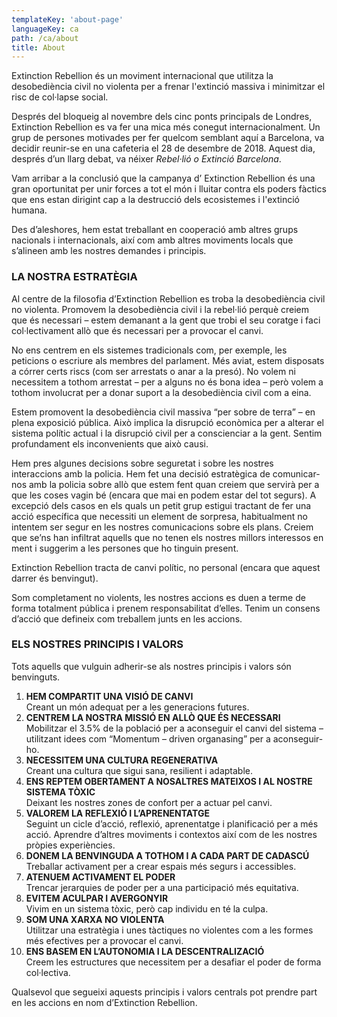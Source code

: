 ```yaml
---
templateKey: 'about-page'
languageKey: ca
path: /ca/about
title: About
---
```


Extinction Rebellion és un moviment internacional que utilitza la desobediència civil no violenta per a frenar l'extinció massiva i minimitzar el risc de col·lapse social.

Després del bloqueig al novembre dels cinc ponts principals de Londres, Extinction Rebellion es va fer una mica més conegut internacionalment. Un grup de persones motivades per fer quelcom semblant aquí a Barcelona, va decidir reunir-se en una cafeteria el 28 de desembre de 2018. Aquest dia, després d’un llarg debat, va néixer _Rebel·lió o Extinció  Barcelona_.

Vam arribar a la conclusió que la campanya d’ Extinction Rebellion és una gran oportunitat per unir forces a tot el món i lluitar contra els poders fàctics que ens estan dirigint cap a la destrucció dels ecosistemes i l'extinció humana.

Des d’aleshores, hem estat treballant en cooperació amb altres grups nacionals i internacionals, així com amb altres moviments locals que s’alineen amb les nostres demandes i principis.


### LA NOSTRA ESTRATÈGIA

Al centre de la filosofia d’Extinction Rebellion es troba la desobediència civil no violenta. Promovem la desobediència civil i la rebel·lió perquè creiem que és necessari – estem demanant a la gent que trobi el seu coratge i faci col·lectivament allò que és necessari per a provocar el canvi.

No ens centrem en els sistemes tradicionals com, per exemple, les peticions o escriure als membres del parlament. Més aviat, estem disposats a córrer certs riscs (com ser arrestats o anar a la presó). No volem ni necessitem a tothom arrestat – per a alguns no és bona idea – però volem a tothom involucrat per a donar suport a la desobediència civil com a eina.

Estem promovent la desobediència civil massiva “per sobre de terra” – en plena exposició pública. Això implica la disrupció econòmica per a alterar el sistema polític actual i la disrupció civil per a conscienciar a la gent. Sentim profundament els inconvenients que això causi.

Hem pres algunes decisions sobre seguretat i sobre les nostres interaccions amb la policia. Hem fet una decisió estratègica de comunicar-nos amb la policia sobre allò que estem fent quan creiem que servirà per a que les coses vagin bé (encara que mai en podem estar del tot segurs). A excepció dels casos en els quals un petit grup estigui tractant de fer una acció específica que necessiti un element de sorpresa, habitualment no intentem ser segur en les nostres comunicacions sobre els plans. Creiem que se’ns han infiltrat aquells que no tenen els nostres millors interessos en ment i suggerim a les persones que ho tinguin present.

Extinction Rebellion tracta de canvi polític, no personal (encara que aquest darrer és benvingut).

Som completament no violents, les nostres accions es duen a terme de forma totalment pública i prenem responsabilitat d’elles. Tenim un consens d’acció que defineix com treballem junts en les accions.


### ELS NOSTRES PRINCIPIS I VALORS

Tots aquells que vulguin adherir-se als nostres principis i valors són benvinguts.

1. **HEM COMPARTIT UNA VISIÓ DE CANVI**  
Creant un món adequat per a les generacions futures.
1. **CENTREM LA NOSTRA MISSIÓ EN ALLÒ QUE ÉS NECESSARI**  
Mobilitzar el 3.5% de la població per a aconseguir el canvi del sistema – utilitzant idees com “Momentum – driven organasing” per a aconseguir-ho.
1. **NECESSITEM UNA CULTURA REGENERATIVA**  
Creant una cultura que sigui sana, resilient i adaptable.
1. **ENS REPTEM OBERTAMENT A NOSALTRES MATEIXOS I AL NOSTRE SISTEMA TÒXIC**  
Deixant les nostres zones de confort per a actuar pel canvi.
1. **VALOREM LA REFLEXIÓ I L’APRENENTATGE**  
Seguint un cicle d’acció, reflexió, aprenentatge i planificació per a més acció. Aprendre d’altres moviments i contextos així com de les nostres pròpies experiències.
1. **DONEM LA BENVINGUDA A TOTHOM I A CADA PART DE CADASCÚ**  
Treballar activament per a crear espais més segurs i accessibles.
1. **ATENUEM ACTIVAMENT EL PODER**  
Trencar jerarquies de poder per a una participació més equitativa.
1. **EVITEM ACULPAR I AVERGONYIR**  
Vivim en un sistema tòxic, però cap individu en té la culpa.
1. **SOM UNA XARXA NO VIOLENTA**  
Utilitzar una estratègia i unes tàctiques no violentes com a les formes més efectives per a provocar el canvi.
1. **ENS BASEM EN L’AUTONOMIA I LA DESCENTRALIZACIÓ**  
Creem les estructures que necessitem per a desafiar el poder de forma col·lectiva. 

Qualsevol que segueixi aquests principis i valors centrals pot prendre part en les accions en nom d’Extinction Rebellion.


